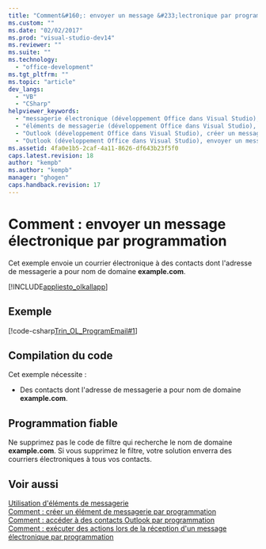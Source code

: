 ```yaml
---
title: "Comment&#160;: envoyer un message &#233;lectronique par programmation | Microsoft Docs"
ms.custom: ""
ms.date: "02/02/2017"
ms.prod: "visual-studio-dev14"
ms.reviewer: ""
ms.suite: ""
ms.technology: 
  - "office-development"
ms.tgt_pltfrm: ""
ms.topic: "article"
dev_langs: 
  - "VB"
  - "CSharp"
helpviewer_keywords: 
  - "messagerie électronique (développement Office dans Visual Studio), envoyer"
  - "éléments de messagerie (développement Office dans Visual Studio), envoyer un message électronique"
  - "Outlook (développement Office dans Visual Studio), créer un message électronique"
  - "Outlook (développement Office dans Visual Studio), envoyer un message électronique"
ms.assetid: 4fa0e1b5-2caf-4a11-8626-df643b23f5f0
caps.latest.revision: 18
author: "kempb"
ms.author: "kempb"
manager: "ghogen"
caps.handback.revision: 17
---
```

# Comment&#160;: envoyer un message &#233;lectronique par programmation
  Cet exemple envoie un courrier électronique à des contacts dont l'adresse de messagerie a pour nom de domaine **example.com**.  
  
 [!INCLUDE[appliesto_olkallapp](../vsto/includes/appliesto-olkallapp-md.md)]  
  
## Exemple  
 [!code-csharp[Trin_OL_ProgramEmail#1](../snippets/csharp/VS_Snippets_OfficeSP/Trin_OL_ProgramEMail/CS/thisaddin.cs#1)]  
  
## Compilation du code  
 Cet exemple nécessite :  
  
-   Des contacts dont l'adresse de messagerie a pour nom de domaine **example.com**.  
  
## Programmation fiable  
 Ne supprimez pas le code de filtre qui recherche le nom de domaine **example.com**.  Si vous supprimez le filtre, votre solution enverra des courriers électroniques à tous vos contacts.  
  
## Voir aussi  
 [Utilisation d'éléments de messagerie](../vsto/working-with-mail-items.md)   
 [Comment : créer un élément de messagerie par programmation](../vsto/how-to-programmatically-create-an-e-mail-item.md)   
 [Comment : accéder à des contacts Outlook par programmation](../vsto/how-to-programmatically-access-outlook-contacts.md)   
 [Comment : exécuter des actions lors de la réception d'un message électronique par programmation](../vsto/how-to-programmatically-perform-actions-when-an-e-mail-message-is-received.md)  
  
  